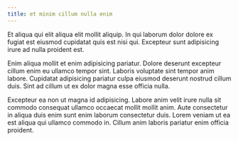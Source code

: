 ```yaml
---
title: et minim cillum nulla enim
---
```


Et aliqua qui elit aliqua elit mollit aliquip. In qui laborum dolor dolore ex fugiat est eiusmod cupidatat quis est nisi qui. Excepteur sunt adipisicing irure ad nulla proident est.

Enim aliqua mollit et enim adipisicing pariatur. Dolore deserunt excepteur cillum enim eu ullamco tempor sint. Laboris voluptate sint tempor anim labore. Cupidatat adipisicing pariatur culpa eiusmod deserunt nostrud cillum duis. Sint ad cillum ut ex dolor magna esse officia nulla.

Excepteur ea non ut magna id adipisicing. Labore anim velit irure nulla sit commodo consequat ullamco occaecat mollit mollit anim. Aute consectetur in aliqua duis enim sunt enim laborum consectetur duis. Lorem veniam ut ea est aliqua qui ullamco commodo in. Cillum anim laboris pariatur enim officia proident.